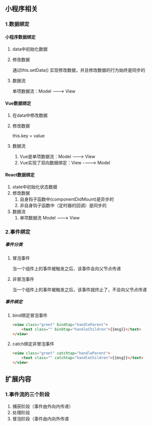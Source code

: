 ## 小程序相关

### 1.数据绑定

#### 小程序数据绑定

1. data中初始化数据

2. 修改数据

   通过this.setData() 实现修改数据，并且修改数据的行为始终是同步的

3. 数据流

   单项数据流：Model  --->  View

#### Vue数据绑定

1. 在data中修改数据

2. 修改数据

   this.key = value

3. 数据流

   1. Vue是单项数据流：Model  --->  View
   2. Vue实现了双向数据绑定：View ----> Model

#### React数据绑定

1. state中初始化状态数据
2. 修改数据
   1. 自身钩子函数中(componentDidMount)是异步的
   2. 非自身钩子函数中（定时器的回调）是同步的
3. 数据流
   1. 单项数据流  Model  --->  View

### 2.事件绑定

##### 事件分类

1. 冒泡事件

   当一个组件上的事件被触发之后，该事件会向父节点传递

2. 非冒泡事件

   当一个组件上的事件被触发之后，该事件就终止了，不会向父节点传递

##### 事件绑定

1. bind绑定冒泡事件

   ```html
   <view class="greet" bindtap="handleParent">
       <text class="" bindtap="handleChildren">{{msg}}</text>
   </view>
   ```

2. catch绑定非冒泡事件

   ```html
   <view class="greet" catchtap="handleParent">
       <text class="" catchtap="handleChildren">{{msg}}</text>
   </view>
   ```

   

## 扩展内容

### 1.事件流的三个阶段

1. 捕获阶段（事件由外向内传递）
2. 处理阶段
3. 冒泡阶段（事件由内向外传递